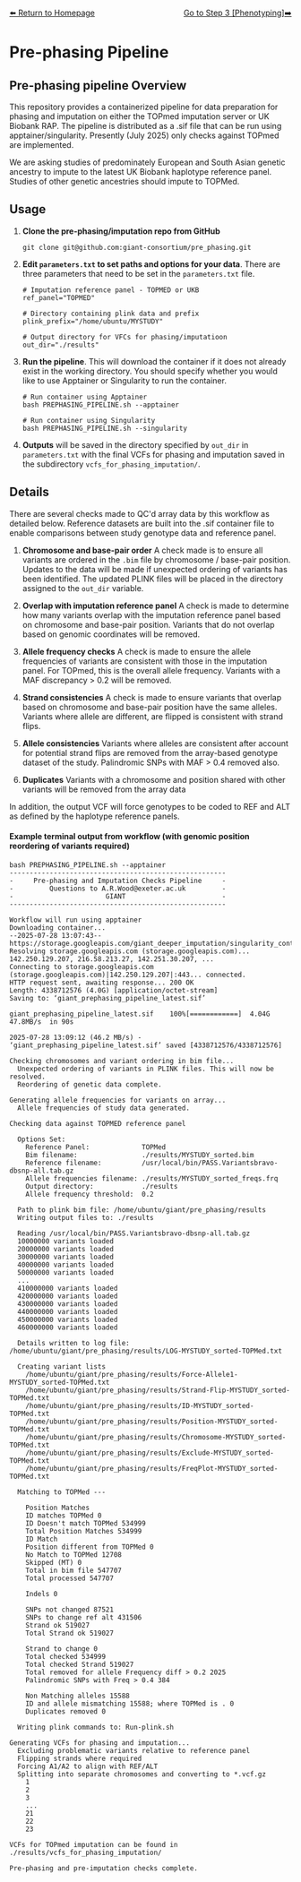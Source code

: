---
---
<div style="display: flex; justify-content: space-between; align-items: center;">
  <a href="./index.html">⬅️ Return to Homepage</a>
  <a href="phenotyping.html">Go to Step 3 [Phenotyping]➡️</a>
</div>

# Pre-phasing Pipeline 

## Pre-phasing pipeline Overview

This repository provides a containerized pipeline for data preparation for phasing and imputation on either the TOPmed imputation server or UK Biobank RAP. The pipeline is distributed as a .sif file that can be run using apptainer/singularity.
Presently (July 2025) only checks against TOPmed are implemented.

We are asking studies of predominately European and South Asian genetic ancestry to impute to the latest UK Biobank haplotype reference panel. Studies of other genetic ancestries should impute to TOPMed.

## Usage

1. **Clone the pre-phasing/imputation repo from GitHub**

   ```
   git clone git@github.com:giant-consortium/pre_phasing.git
   ```

2. **Edit `parameters.txt` to set paths and options for your data**. There are three parameters that need to be set in the `parameters.txt` file.
 
   ```
   # Imputation reference panel - TOPMED or UKB
   ref_panel="TOPMED"

   # Directory containing plink data and prefix
   plink_prefix="/home/ubuntu/MYSTUDY"

   # Output directory for VFCs for phasing/imputatioon
   out_dir="./results"
   ```

3. **Run the pipeline**. This will download the container if it does not already exist in the working directory. You should specify whether you would like to use Apptainer or Singularity to run the container.

   ```
   # Run container using Apptainer
   bash PREPHASING_PIPELINE.sh --apptainer
   
   # Run container using Singularity 
   bash PREPHASING_PIPELINE.sh --singularity
   ```

4. **Outputs** will be saved in the directory specified by `out_dir` in `parameters.txt` with the final VCFs for phasing and imputation saved in the subdirectory `vcfs_for_phasing_imputation/`.


## Details

There are several checks made to QC'd array data by this workflow as detailed below. Reference datasets are built into the .sif container file to enable comparisons between study genotype data and reference panel.

1. **Chromosome and base-pair order**
A check made is to ensure all variants are ordered in the `.bim` file by chromosome / base-pair position. Updates to the data will be made if unexpected ordering of variants has been identified. 
The updated PLINK files will be placed in the directory assigned to the `out_dir` variable.

2. **Overlap with imputation reference panel**
A check is made to determine how many variants overlap with the imputation reference panel based on chromosome and base-pair position. Variants that do not overlap based on genomic coordinates will be removed.

3. **Allele frequency checks**
A check is made to ensure the allele frequencies of variants are consistent with those in the imputation panel. For TOPmed, this is the overall allele frequency. Variants with a MAF discrepancy > 0.2 will be removed. 

4. **Strand consistencies**
A check is made to ensure variants that overlap based on chromosome and base-pair position have the same alleles. Variants where allele are different, are flipped is consistent with strand flips. 

5. **Allele consistencies**
Variants where alleles are consistent after account for potential strand flips are removed from the array-based genotype dataset of the study. Palindromic SNPs with MAF > 0.4 removed also.

6. **Duplicates**
Variants with a chromosome and position shared with other variants will be removed from the array data

In addition, the output VCF will force genotypes to be coded to REF and ALT as defined by the haplotype reference panels.

#### Example terminal output from workflow (with genomic position reordering of variants required) 

```
bash PREPHASING_PIPELINE.sh --apptainer
------------------------------------------------------
-     Pre-phasing and Imputation Checks Pipeline     -
-         Questions to A.R.Wood@exeter.ac.uk         -
-                       GIANT                        -
------------------------------------------------------

Workflow will run using apptainer
Downloading container...
--2025-07-28 13:07:43--  https://storage.googleapis.com/giant_deeper_imputation/singularity_containers/giant_prephasing_pipeline_latest.sif
Resolving storage.googleapis.com (storage.googleapis.com)... 142.250.129.207, 216.58.213.27, 142.251.30.207, ...
Connecting to storage.googleapis.com (storage.googleapis.com)|142.250.129.207|:443... connected.
HTTP request sent, awaiting response... 200 OK
Length: 4338712576 (4.0G) [application/octet-stream]
Saving to: ‘giant_prephasing_pipeline_latest.sif’

giant_prephasing_pipeline_latest.sif    100%[============]  4.04G  47.8MB/s  in 90s

2025-07-28 13:09:12 (46.2 MB/s) - ‘giant_prephasing_pipeline_latest.sif’ saved [4338712576/4338712576]

Checking chromosomes and variant ordering in bim file...
  Unexpected ordering of variants in PLINK files. This will now be resolved.
  Reordering of genetic data complete.

Generating allele frequencies for variants on array...
  Allele frequencies of study data generated.

Checking data against TOPMED reference panel

  Options Set:
    Reference Panel:             TOPMed
    Bim filename:                ./results/MYSTUDY_sorted.bim
    Reference filename:          /usr/local/bin/PASS.Variantsbravo-dbsnp-all.tab.gz
    Allele frequencies filename: ./results/MYSTUDY_sorted_freqs.frq
    Output directory:            ./results
    Allele frequency threshold:  0.2

  Path to plink bim file: /home/ubuntu/giant/pre_phasing/results
  Writing output files to: ./results

  Reading /usr/local/bin/PASS.Variantsbravo-dbsnp-all.tab.gz
  10000000 variants loaded
  20000000 variants loaded
  30000000 variants loaded
  40000000 variants loaded
  50000000 variants loaded
  ...
  410000000 variants loaded
  420000000 variants loaded
  430000000 variants loaded
  440000000 variants loaded
  450000000 variants loaded
  460000000 variants loaded

  Details written to log file: /home/ubuntu/giant/pre_phasing/results/LOG-MYSTUDY_sorted-TOPMed.txt

  Creating variant lists
    /home/ubuntu/giant/pre_phasing/results/Force-Allele1-MYSTUDY_sorted-TOPMed.txt
    /home/ubuntu/giant/pre_phasing/results/Strand-Flip-MYSTUDY_sorted-TOPMed.txt
    /home/ubuntu/giant/pre_phasing/results/ID-MYSTUDY_sorted-TOPMed.txt
    /home/ubuntu/giant/pre_phasing/results/Position-MYSTUDY_sorted-TOPMed.txt
    /home/ubuntu/giant/pre_phasing/results/Chromosome-MYSTUDY_sorted-TOPMed.txt
    /home/ubuntu/giant/pre_phasing/results/Exclude-MYSTUDY_sorted-TOPMed.txt
    /home/ubuntu/giant/pre_phasing/results/FreqPlot-MYSTUDY_sorted-TOPMed.txt

  Matching to TOPMed ---

    Position Matches
    ID matches TOPMed 0
    ID Doesn't match TOPMed 534999
    Total Position Matches 534999
    ID Match
    Position different from TOPMed 0
    No Match to TOPMed 12708
    Skipped (MT) 0
    Total in bim file 547707
    Total processed 547707

    Indels 0

    SNPs not changed 87521
    SNPs to change ref alt 431506
    Strand ok 519027
    Total Strand ok 519027

    Strand to change 0
    Total checked 534999
    Total checked Strand 519027
    Total removed for allele Frequency diff > 0.2 2025
    Palindromic SNPs with Freq > 0.4 384

    Non Matching alleles 15588
    ID and allele mismatching 15588; where TOPMed is . 0
    Duplicates removed 0

  Writing plink commands to: Run-plink.sh

Generating VCFs for phasing and imputation...
  Excluding problematic variants relative to reference panel
  Flipping strands where required
  Forcing A1/A2 to align with REF/ALT
  Splitting into separate chromosomes and converting to *.vcf.gz
    1
    2
    3
    ...
    21
    22
    23

VCFs for TOPmed imputation can be found in ./results/vcfs_for_phasing_imputation/

Pre-phasing and pre-imputation checks complete.

```
